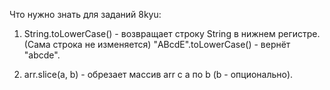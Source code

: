 Что нужно знать для заданий 8kyu:

1) String.toLowerCase() - возвращает строку String в нижнем регистре. (Сама строка не
изменяется)
"ABcdE".toLowerCase() - вернёт "abcde".

2) arr.slice(a, b) - обрезает массив arr с a по b (b - опционально).